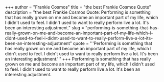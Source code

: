 +++
author = "Frankie Cosmos"
title = "the best Frankie Cosmos Quote"
description = "the best Frankie Cosmos Quote: Performing is something that has really grown on me and become an important part of my life, which I didn't used to feel. I didn't used to want to really perform live a lot. It's been an interesting adjustment."
slug = "performing-is-something-that-has-really-grown-on-me-and-become-an-important-part-of-my-life-which-i-didnt-used-to-feel-i-didnt-used-to-want-to-really-perform-live-a-lot-its-been-an-interesting-adjustment"
quote = '''Performing is something that has really grown on me and become an important part of my life, which I didn't used to feel. I didn't used to want to really perform live a lot. It's been an interesting adjustment.'''
+++
Performing is something that has really grown on me and become an important part of my life, which I didn't used to feel. I didn't used to want to really perform live a lot. It's been an interesting adjustment.

